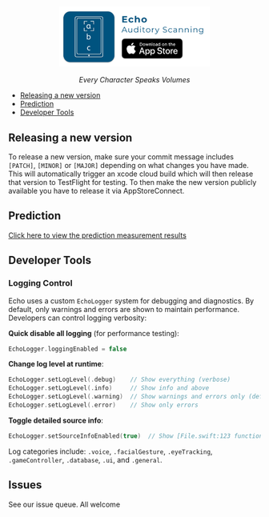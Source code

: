 <p align="center">
  <a href="https://apps.apple.com/gb/app/echo-auditory-scanning/id6451412975">
    <img src="https://raw.githubusercontent.com/AceCentre/Echo/main/readme-header.png" alt="Echo Logo and Download App Icon" width="300" />
  </a>
</p>
<p align="center"><i>Every Character Speaks Volumes</i></p>

- [Releasing a new version](#releasing-a-new-version)
- [Prediction](#prediction)
- [Developer Tools](#developer-tools)

## Releasing a new version

To release a new version, make sure your commit message includes `[PATCH]`, `[MINOR]` or `[MAJOR]` depending on what changes you have made. This will automatically trigger an xcode cloud build which will then release that version to TestFlight for testing. To then make the new version publicly available you have to release it via AppStoreConnect.

## Prediction

[Click here to view the prediction measurement results](./PREDICTION.md)

## Developer Tools

### Logging Control

Echo uses a custom `EchoLogger` system for debugging and diagnostics. By default, only warnings and errors are shown to maintain performance. Developers can control logging verbosity:

**Quick disable all logging** (for performance testing):
```swift
EchoLogger.loggingEnabled = false
```

**Change log level at runtime**:
```swift
EchoLogger.setLogLevel(.debug)    // Show everything (verbose)
EchoLogger.setLogLevel(.info)     // Show info and above
EchoLogger.setLogLevel(.warning)  // Show warnings and errors only (default)
EchoLogger.setLogLevel(.error)    // Show only errors
```

**Toggle detailed source info**:
```swift
EchoLogger.setSourceInfoEnabled(true)  // Show [File.swift:123 function()]
```

Log categories include: `.voice`, `.facialGesture`, `.eyeTracking`, `.gameController`, `.database`, `.ui`, and `.general`.

## Issues

See our issue queue. All welcome